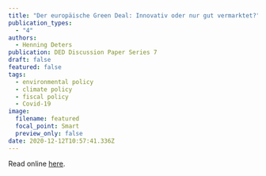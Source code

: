 ```yaml
---
title: "Der europäische Green Deal: Innovativ oder nur gut vermarktet?"
publication_types:
  - "4"
authors:
  - Henning Deters
publication: DED Discussion Paper Series 7
draft: false
featured: false
tags:
  - environmental policy
  - climate policy
  - fiscal policy
  - Covid-19
image:
  filename: featured
  focal_point: Smart
  preview_only: false
date: 2020-12-12T10:57:41.336Z
---
```

Read online [here](https://www.donau-uni.ac.at/dam/jcr:0f436c7e-d360-4e06-a8df-828a19cbaf90/Nr_7%20-%20Der%20europaeische%20Green%20Deal.pdf).